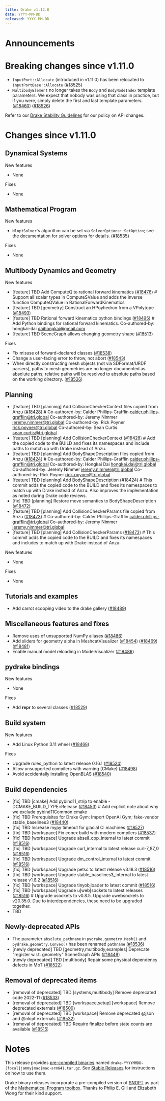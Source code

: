 ```yaml
---
title: Drake v1.12.0
date: YYYY-MM-DD
released: YYYY-MM-DD
---
```


# Announcements

# Breaking changes since v1.11.0

* `InputPort::Allocate` (introduced in v1.11.0) has been relocated to
  `InputPortBase::Allocate` ([#18525][_#18525])
* `MultibodyElement` no longer takes the `Body` and `BodyNodeIndex` template
  parameters.  We expect that nobody was using that class in practice, but
  if you were, simply delete the first and last template parameters.
  ([#18460][_#18460]) ([#18526][_#18526])

Refer to our [Drake Stability Guidelines](/stable.html) for our policy
on API changes.

# Changes since v1.11.0

## Dynamical Systems

<!-- <relnotes for systems go here> -->

New features

* None

Fixes

* None

## Mathematical Program

<!-- <relnotes for solvers go here> -->

New features

* `NloptSolver`'s algorithm can be set via `SolverOptions::SetOption`; see the
  documentation for solver options for details. ([#18535][_#18535])

Fixes

* None

## Multibody Dynamics and Geometry

<!-- <relnotes for geometry,multibody go here> -->

New features

* [feature] TBD Add ComputeQ to rational forward kinematics ([#18476][_#18476])  # Support all scalar types in ComputeSValue and adds the inverse function ComputeQValue in RationalForwardKinematics
* [feature] TBD [geometry] Construct an HPoyhedron from a VPolytope ([#18493][_#18493])
* [feature] TBD Rational forward kinematics python bindings ([#18495][_#18495])  # Add Python bindings for rational forward kinematics. Co-authored-by: hongkai-dai <daihongkai@gmail.com>
* [feature] TBD SceneGraph allows changing geometry shape ([#18513][_#18513])

Fixes

* Fix misuse of forward-declared classes ([#18538][_#18538])
* Change a user-facing error to throw, not abort ([#18543][_#18543])
* When directly constructing mesh objects (not via SDFormat/URDF parsers), paths
  to mesh geometries are no longer documented as absolute paths; relative
  paths will be resolved to absolute paths based on the working directory. ([#18536][_#18536])

## Planning

<!-- <relnotes for planning go here> -->

* [feature] TBD [planning] Add CollisionCheckerContext files copied from Anzu ([#18428][_#18428])  # Co-authored-by: Calder Phillips-Grafflin <calder.phillips-grafflin@tri.global> Co-authored-by: Jeremy Nimmer <jeremy.nimmer@tri.global> Co-authored-by: Rick Poyner <rick.poyner@tri.global> Co-authored-by: Sean Curtis <sean.curtis@tri.global>
* [feature] TBD [planning] Add CollisionCheckerContext ([#18428][_#18428])  # Add the copied code to the BUILD and fixes its namespaces and include paths to match up with Drake instead of Anzu.
* [feature] TBD [planning] Add BodyShapeDescription files copied from Anzu ([#18424][_#18424])  # Co-authored-by: Calder Phillips-Grafflin <calder.phillips-grafflin@tri.global> Co-authored-by: Hongkai Dai <hongkai.dai@tri.global> Co-authored-by: Jeremy Nimmer <jeremy.nimmer@tri.global> Co-authored-by: Rick Poyner <rick.poyner@tri.global>
* [feature] TBD [planning] Add BodyShapeDescription ([#18424][_#18424])  # This commit adds the copied code to the BUILD and fixes its namespaces to match up with Drake instead of Anzu. Also improves the implementation as noted during Drake code reviews.
* [fix] TBD [planning] Restore move semantics to BodyShapeDescription ([#18472][_#18472])
* [feature] TBD [planning] Add CollisionCheckerParams file copied from Anzu ([#18473][_#18473])  # Co-authored-by: Calder Phillips-Grafflin <calder.phillips-grafflin@tri.global> Co-authored-by: Jeremy Nimmer <jeremy.nimmer@tri.global>
* [feature] TBD [planning] Add CollisionCheckerParams ([#18473][_#18473])  # This commit adds the copied code to the BUILD and fixes its namespaces and includes to match up with Drake instead of Anzu.

New features

* None

Fixes

* None

## Tutorials and examples

<!-- <relnotes for examples,tutorials go here> -->

* Add carrot scooping video to the drake gallery ([#18489][_#18489])

## Miscellaneous features and fixes

<!-- <relnotes for common,math,lcm,lcmtypes,manipulation,perception,visualization go here> -->

* Remove uses of unsupported NumPy aliases ([#18486][_#18486])
* Add sliders for geometry alpha in MeshcatVisualizer ([#18454][_#18454]) ([#18469][_#18469]) ([#18481][_#18481])
* Enable manual model reloading in ModelVisualizer ([#18488][_#18488])

## pydrake bindings

<!-- <relnotes for bindings go here> -->

New features

* None

Fixes

* Add __repr__ to several classes ([#18529][_#18529])

## Build system

<!-- <relnotes for cmake,doc,setup,third_party,tools go here> -->

New features

* Add Linux Python 3.11 wheel ([#18468][_#18468])

Fixes

* Upgrade rules_python to latest release 0.16.1 ([#18524][_#18524])
* Allow unsupported compilers with warning (CMake) ([#18498][_#18498])
* Avoid accidentally installing OpenBLAS ([#18540][_#18540])

## Build dependencies

<!-- <relnotes for workspace go here> -->

* [fix] TBD [cmake] Add pybind11_strip to enable -DCMAKE_BUILD_TYPE=Release ([#18453][_#18453])  # Add explicit note about why we exclude pybind11Common.cmake
* [fix] TBD Prerequisites for Drake Gym:  Import OpenAI Gym; fake-vendor stable_baselines3 ([#18440][_#18440])
* [fix] TBD Increase mypy timeout for glacial CI machines ([#18527][_#18527])
* [fix] TBD [workspace] Fix conex build with modern compilers ([#18537][_#18537])
* [fix] TBD [workspace] Upgrade abseil_cpp_internal to latest commit ([#18516][_#18516])
* [fix] TBD [workspace] Upgrade curl_internal to latest release curl-7_87_0 ([#18516][_#18516])
* [fix] TBD [workspace] Upgrade dm_control_internal to latest commit ([#18516][_#18516])
* [fix] TBD [workspace] Upgrade petsc to latest release v3.18.3 ([#18516][_#18516])
* [fix] TBD [workspace] Upgrade stable_baselines3_internal to latest release v1.6.2 ([#18516][_#18516])
* [fix] TBD [workspace] Upgrade tinyobjloader to latest commit ([#18516][_#18516])
* [fix] TBD [workspace] Upgrade u[web]sockets to latest releases ([#18516][_#18516])  # Upgrade usockets to v0.8.5. Upgrade uwebsockets to v20.35.0. Due to interdependencies, these need to be upgraded together.
* TBD

## Newly-deprecated APIs

* The parameter `absolute_pathname` in `pydrake.geometry.Mesh()` and
  `pydrake.geometry.Convex()` has been renamed `pathname` ([#18536][_#18536])
* [newly deprecated] TBD [geometry,multibody,examples] Deprecate "register w.r.t. geometry" SceneGraph APIs ([#18448][_#18448])
* [newly deprecated] TBD [multibody] Repair some physical dependency defects in MbT ([#18522][_#18522])

## Removal of deprecated items

* [removal of deprecated] TBD [systems,multibody] Remove deprecated code 2022-11 ([#18533][_#18533])
* [removal of deprecated] TBD [workspace,setup] [workspace] Remove deprecated externals ([#18509][_#18509])
* [removal of deprecated] TBD [workspace] Remove deprecated @json and @nlopt externals ([#18532][_#18532])
* [removal of deprecated] TBD Require finalize before state counts are available ([#18515][_#18515])

# Notes

This release provides [pre-compiled binaries](https://github.com/RobotLocomotion/drake/releases/tag/v1.12.0) named
``drake-YYYYMMDD-{focal|jammy|mac|mac-arm64}.tar.gz``. See [Stable Releases](/from_binary.html#stable-releases) for instructions on how to use them.

Drake binary releases incorporate a pre-compiled version of [SNOPT](https://ccom.ucsd.edu/~optimizers/solvers/snopt/) as part of the
[Mathematical Program toolbox](https://drake.mit.edu/doxygen_cxx/group__solvers.html). Thanks to
Philip E. Gill and Elizabeth Wong for their kind support.

<!-- <begin issue links> -->
[_#18424]: https://github.com/RobotLocomotion/drake/pull/18424
[_#18428]: https://github.com/RobotLocomotion/drake/pull/18428
[_#18440]: https://github.com/RobotLocomotion/drake/pull/18440
[_#18448]: https://github.com/RobotLocomotion/drake/pull/18448
[_#18453]: https://github.com/RobotLocomotion/drake/pull/18453
[_#18454]: https://github.com/RobotLocomotion/drake/pull/18454
[_#18460]: https://github.com/RobotLocomotion/drake/pull/18460
[_#18468]: https://github.com/RobotLocomotion/drake/pull/18468
[_#18469]: https://github.com/RobotLocomotion/drake/pull/18469
[_#18472]: https://github.com/RobotLocomotion/drake/pull/18472
[_#18473]: https://github.com/RobotLocomotion/drake/pull/18473
[_#18476]: https://github.com/RobotLocomotion/drake/pull/18476
[_#18481]: https://github.com/RobotLocomotion/drake/pull/18481
[_#18486]: https://github.com/RobotLocomotion/drake/pull/18486
[_#18488]: https://github.com/RobotLocomotion/drake/pull/18488
[_#18489]: https://github.com/RobotLocomotion/drake/pull/18489
[_#18493]: https://github.com/RobotLocomotion/drake/pull/18493
[_#18495]: https://github.com/RobotLocomotion/drake/pull/18495
[_#18498]: https://github.com/RobotLocomotion/drake/pull/18498
[_#18509]: https://github.com/RobotLocomotion/drake/pull/18509
[_#18513]: https://github.com/RobotLocomotion/drake/pull/18513
[_#18515]: https://github.com/RobotLocomotion/drake/pull/18515
[_#18516]: https://github.com/RobotLocomotion/drake/pull/18516
[_#18522]: https://github.com/RobotLocomotion/drake/pull/18522
[_#18524]: https://github.com/RobotLocomotion/drake/pull/18524
[_#18525]: https://github.com/RobotLocomotion/drake/pull/18525
[_#18526]: https://github.com/RobotLocomotion/drake/pull/18526
[_#18527]: https://github.com/RobotLocomotion/drake/pull/18527
[_#18529]: https://github.com/RobotLocomotion/drake/pull/18529
[_#18532]: https://github.com/RobotLocomotion/drake/pull/18532
[_#18533]: https://github.com/RobotLocomotion/drake/pull/18533
[_#18535]: https://github.com/RobotLocomotion/drake/pull/18535
[_#18536]: https://github.com/RobotLocomotion/drake/pull/18536
[_#18537]: https://github.com/RobotLocomotion/drake/pull/18537
[_#18538]: https://github.com/RobotLocomotion/drake/pull/18538
[_#18540]: https://github.com/RobotLocomotion/drake/pull/18540
[_#18543]: https://github.com/RobotLocomotion/drake/pull/18543
<!-- <end issue links> -->

<!--
  Current oldest_commit d735ad725492253b9dbd71d8aeef6702178b2dfb (exclusive).
  Current newest_commit 30b97d875a3e0d33d1fc15fdfa478596d5475f7b (inclusive).
-->
